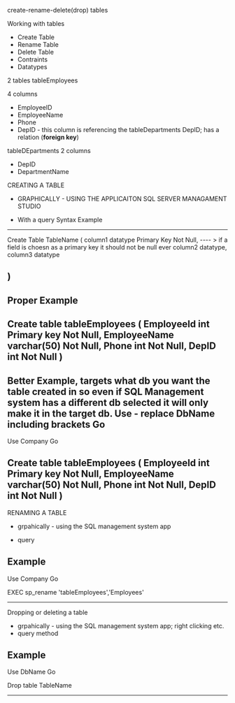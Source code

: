 create-rename-delete(drop) tables

Working with tables

- Create Table
- Rename Table
- Delete Table
- Contraints
- Datatypes



2 tables
tableEmployees

4 columns
 - EmployeeID
 - EmployeeName
 - Phone
 - DepID - this column is referencing the tableDepartments DepID; has a relation
            (**foreign key**)



tableDEpartments
2 columns

 - DepID
 - DepartmentName


CREATING A TABLE
- GRAPHICALLY - USING THE APPLICAITON SQL SERVER MANAGAMENT STUDIO

- With a query
Syntax Example
----------------------------------
   Create Table TableName 
   (
        column1 datatype Primary Key Not Null,   ---- > if a field is choesn as a primary key it
                                                        should not be null ever
        column2 datatype,                                   
        column3 datatype


   )
----------------------------------


Proper Example 
-----------------------------------
Create table tableEmployees (
	EmployeeId int Primary key Not Null,
	EmployeeName varchar(50) Not Null,
	Phone int Not Null,
	DepID int Not Null
)
----------------------------------------------------------------------



Better Example, targets what db you want the table created in so even if SQL Management system has a different db selected it will only make it in the target db.
Use <DbName> - replace DbName including brackets
Go
----------------------------------------------------------------------
Use Company
Go

Create table tableEmployees (
	EmployeeId int Primary key Not Null,
	EmployeeName varchar(50) Not Null,
	Phone int Not Null,
	DepID int Not Null
)
----------------------------------------------------------------------


RENAMING A TABLE
- grpahically - using the SQL management system app 

- query

Example
------------------------------------------------------------------------

Use Company
Go

EXEC sp_rename 'tableEmployees','Employees'

------------------------------------------------------------------------



Dropping or deleting a table

- grpahically - using the SQL management system app; right clicking etc.
- query method
 

 Example
------------------------------------------------------------------------

Use DbName
Go

Drop table TableName

------------------------------------------------------------------------
